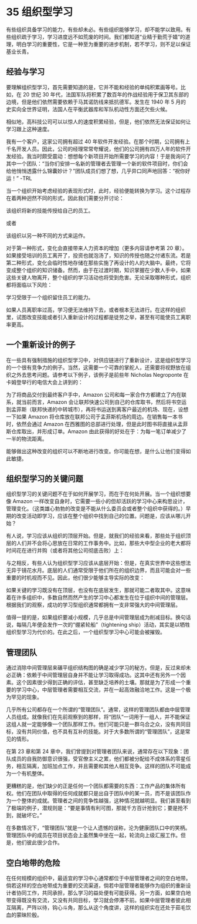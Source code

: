 # 35 组织型学习

有些组织具备学习的能力，有些却未必。有些组织能够学习，却不能学以致用。有些组织疏于学习，学习进度远不如荒废的时间。我们都知道“业精于勤荒于嬉”的道理，明白学习的重要性，它是一种至为重要的进步机制，若不学习，则不足以保证基业长青。

## 经验与学习

要理解组织型学习，首先需要知道的是，它并不能和经验的单纯积累画等号。比如，在 20 世纪 30 年代，法国军队将积累了数百年的作战经验用于保卫其东部的边境，但是他们依然需要依赖于马其诺防线来抵抗德军。发生在 1940 年 5 月的史实向全世界证明，法国人在平衡武器库和军队机动性方面还欠些火候。

相似地，高科技公司可以以惊人的速度积累经验，但是，他们依然无法保证如何让学习跟上这种速度。

我有一个客户，这家公司拥有超过 40 年软件开发经验。在那个时期，公司拥有上千名开发人员。因此，公司的经理常常夸耀说，他们的公司拥有四万人年的软件开发经验。我当时颇受震动：想想每个新项目开始所需要学习的内容！于是我询问了其中一个团队：“当你们安排一名新的管理者去管理一个新的软件项目时，你们会给他悄悄透露什么锦囊妙计？”团队成员们想了想，几乎异口同声地回答：“祝你好运！”
-TRL

当一个组织开始考虑经验的表现形式时，此时，经验便能转换为学习。这个过程存在着两种迥然不同的形式，因此我们需要分开讨论：

该组织将新的技能传授给自己的员工。

或者

该组织以另一种不同的方式来运作。

对于第一种形式，变化会直接带来人力资本的增加（更多内容请参考第 20 章）。如果接受培训的员工离开了，投资也就泡汤了，知识的传授也随之付诸东流。若是第二种形式，变化会临时性地存储在那些实施了再设计的人的大脑中。最终，它将变成整个组织的知识储备。然而，由于在过渡时期，知识掌握在少数人手中，如果这些关键人物离开，整个组织的学习活动也将受到危害。无论采取哪种形式，组织都将面临以下风险：

学习受限于一个组织留住员工的能力。

如果人员离职率过高，学习便无法维持下去，或者根本无法进行。在这样的组织里，试图改变技能或者引入重新设计的过程都是徒劳之举，甚至有可能使员工离职率更高。

## 一个重新设计的例子

在一些具有强制措施的组织型学习中，对供应链进行了重新设计，这是组织型学习的一个很有竞争力的例子。当然，这需要一个可靠的掌舵人，还需要将视野放在组织之外去思考问题。请参考以下例子，该例子是前些年 Nicholas Negroponte 在卡姆登举行的电信大会上讲到的：

为了将商品交付到最终客户手中，Amazon 公司和每一家合作方都建立了内在联系，就当前而言，Amazon 会让联邦快速公司到自己的仓库取书，然后将书空运到孟菲斯（联邦快递的中转城市），再将书运送到离客户最近的机场、现在，设想一下如果 Amazon 将仓库放在联邦公司于孟菲斯机场的周边。在销售每一本书时，依然会通过 Amazon 在西雅图的总部进行处理，但是此时图书将直接从孟菲斯仓库取出，并形成订单。Amazon 由此获得的好处在于：为每一笔订单减少了一半的物流距离。

能够做出这种改变的组织可以不断地进行改变。你可能在想，是什么让他们变得如此敏捷。

## 组织型学习的关键问题

组织型学习的关键问题不在于如何开展学习，而在于在何处开展。当一个组织想要像 Amazon 一样改变自身时，它需要一些小的但却活跃的学习中心来构思设计，管理变化。（这类雄心勃勃的改变是不能从什么委员会或者整个组织中获得的。）早期的改变活动即学习，应该在整个组织中找到自己的位置。问题是，应该从哪儿开始？

有人说，学习应该从组织的顶层开始。但是，就我们的经验来看，那些处于组织顶层的人们并不会将心思放在日常的工作事务中。比如，那些大中型企业的老大都将时间花在进行并购（或者将其他公司彻底击败）上：

与之相反，有些人认为组织型学习应该从底层开始：但是，在真实世界中这些想法无异于镜花水月。底层的人们通常受限于他们所在的组织边界，而且可能会对一些重要的时机视而不见。因此，他们很少能够主导实际的改变：

如果关键的学习既没有在顶层，也没有在底层发生，那就可能二者取其中。这意味着在许多组织中，多数自然而然产生的学习中心都发生在位于组织中间的管理层。根据我们的观察，成功的学习型组织通常都拥有一支非常强大的中间管理层。

值得一提的是，如果组织要减小规模，几乎总是中间管理层成为削减目标。换句话说，每隔几年便会发作一次的“绷紧轮船”（tightening ship）活动，其实是以牺牲组织型学习为代价的。在此之后，一个组织型学习中心可能会被摧毁。

## 管理团队

通过消除中间管理层来碾平组织结构图的确是减少学习的秘方。但是，反过来却未必正确：依赖于中间管理层自身并不能让学习取得成功。这其中还有另外一个因素。这个因素很少得到正确的评估，甚至缺乏培养的土壤。那就是为了形成一个重要的学习中心，中层管理者需要相互交流，并在一起高效融洽地工作。这是一个极为罕见的现象。

几乎所有公司都存在一个所谓的“管理团队”。通常，这样的管理团队都由中层管理人员组成。就像我们在先前观察到的那样，将“团队”一词用于一组人，并不能保证这组人就一定能够像一个团队那样工作。他们可能只是一群乌合之众，没有共同目标，没有共同价值，也不具有互补的技能。对于大多数所谓的“管理团队”，这是常见的情形。

在第 23 章和第 24 章中，我们曾提到对管理者团队来说，通常存在以下现象：团队成员的自我防御意识很强，受官僚主义之累，他们都被分配给不成体系的零星任务，相互隔离，加班加点工作，并且需要和其他人相互竞争。这样的团队不可能成为一个有机整体。

更糟糕的是，他们缺少的正是任何一个团队都需要的东西：工作产品的集体所有权。他们在团队中取得的任何成就都只是出自于团队中的某一员，而不是该团队作为一个整体的成就。管理者之间的竞争性越强，这种情况就越明显。我们甚至看到了极端的例子，潜规则是：“要是事情有利可图，那就千方百计抢到它；要是抢不到，就破坏它。”

在多数情况下，“管理团队”就是一个让人遗憾的误称，沦为健康团队口中的笑柄。管理团队中的成员在项目状态会上虽然集中坐在一起，轮流向上级汇报工作。但是，他们彼此很少合作。

## 空白地带的危险

在任何规模的组织中，最适宜的学习中心通常都位于中层管理者之间的空白地带。倘若这样的空白地带成为重要的交流渠道，倘若中层管理者能够作为组织的重新设计者协同工作，共同承担，那么学习的益处便有可能获得。另一方面，如果空白地带变得既没有交流，又没有共同目标，学习就会停滞不前。如果中层管理者彼此相互隔离，严阵以待，钩心斗角，那么从这个角度讲，这样的组织实在还处于茹毛饮血的蒙昧阶殷。
